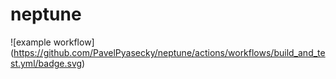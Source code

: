 # neptune
![example workflow]
(https://github.com/PavelPyasecky/neptune/actions/workflows/build_and_test.yml/badge.svg)
